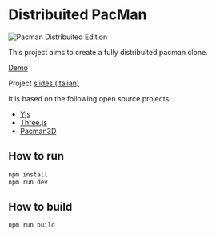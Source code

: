 # Distribuited PacMan

<img src="https://vallasc.github.io/Distribuited-PacMan/public/img/pacman_logo.png"
     alt="Pacman Distribuited Edition"
     style="background-color: white" center/>


This project aims to create a fully distribuited pacman clone.

[Demo](https://vallasc.github.io/Distribuited-PacMan/public/?room=github)

Project [slides (italian)](https://vallasc.github.io/Distribuited-PacMan/doc/slides/index.html)

It is based on the following open source projects:
* [Yjs](https://github.com/yjs/yjs)
* [Three.js](https://github.com/mrdoob/three.js/)
* [Pacman3D](https://github.com/butchler/Pacman-3D)

## How to run
```sh
npm install
npm run dev
```

## How to build
```sh
npm run build
```